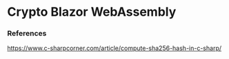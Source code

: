 # Crypto Blazor WebAssembly
### References
https://www.c-sharpcorner.com/article/compute-sha256-hash-in-c-sharp/
